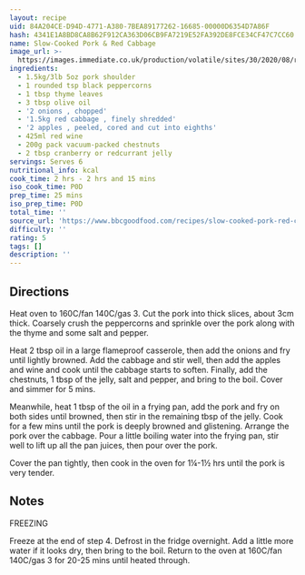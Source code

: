 ```yaml
---
layout: recipe
uid: 84A204CE-D94D-4771-A380-7BEA89177262-16685-00000D6354D7A86F
hash: 4341E1A8BD8CA8B62F912CA363D06CB9FA7219E52FA392DE8FCE34CF47C7CC60
name: Slow-Cooked Pork & Red Cabbage
image_url: >-
  https://images.immediate.co.uk/production/volatile/sites/30/2020/08/recipe-image-legacy-id-411637_11-334e65d.jpg?quality=90&resize=440,400
ingredients:
  - 1.5kg/3lb 5oz pork shoulder
  - 1 rounded tsp black peppercorns
  - 1 tbsp thyme leaves
  - 3 tbsp olive oil
  - '2 onions , chopped'
  - '1.5kg red cabbage , finely shredded'
  - '2 apples , peeled, cored and cut into eighths'
  - 425ml red wine
  - 200g pack vacuum-packed chestnuts
  - 2 tbsp cranberry or redcurrant jelly
servings: Serves 6
nutritional_info: kcal
cook_time: 2 hrs - 2 hrs and 15 mins
iso_cook_time: P0D
prep_time: 25 mins
iso_prep_time: P0D
total_time: ''
source_url: 'https://www.bbcgoodfood.com/recipes/slow-cooked-pork-red-cabbage'
difficulty: ''
rating: 5
tags: []
description: ''
---
```

## Directions

Heat oven to 160C/fan 140C/gas 3. Cut the pork into thick slices, about 3cm thick. Coarsely crush the peppercorns and sprinkle over the pork along with the thyme and some salt and pepper.

Heat 2 tbsp oil in a large flameproof casserole, then add the onions and fry until lightly browned. Add the cabbage and stir well, then add the apples and wine and cook until the cabbage starts to soften. Finally, add the chestnuts, 1 tbsp of the jelly, salt and pepper, and bring to the boil. Cover and simmer for 5 mins.

Meanwhile, heat 1 tbsp of the oil in a frying pan, add the pork and fry on both sides until browned, then stir in the remaining tbsp of the jelly. Cook for a few mins until the pork is deeply browned and glistening. Arrange the pork over the cabbage. Pour a little boiling water into the frying pan, stir well to lift up all the pan juices, then pour over the pork.

Cover the pan tightly, then cook in the oven for 1¼-1½ hrs until the pork is very tender.
## Notes

FREEZING

Freeze at the end of step 4. Defrost in the fridge overnight. Add a little more water if it looks dry, then bring to the boil. Return to the oven at 160C/fan 140C/gas 3 for 20-25 mins until heated through.
